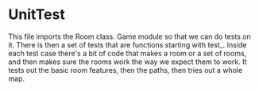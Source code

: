 # UnitTest
This file imports the Room class. Game module so that we can do tests on it. 
There is then a set of tests that are functions starting with test_. 
Inside each test case there's a bit of code that makes a room or a set of rooms, and then makes sure the rooms work the way we expect them to work.
It tests out the basic room features, then the paths, then tries out a whole map.
